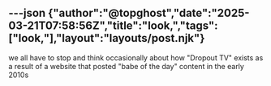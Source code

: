 ---json
{"author":"@topghost","date":"2025-03-21T07:58:56Z","title":"look,","tags":["look&#x201A;"],"layout":"layouts/post.njk"}
---
we all have to stop and think occasionally about how &#x22;Dropout TV&#x22; exists as a result of a website that posted &#x22;babe of the day&#x22; content in the early 2010s
